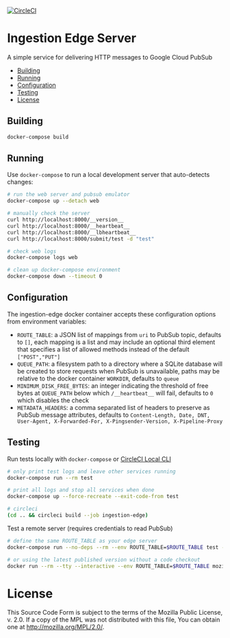 [![CircleCI](https://circleci.com/gh/mozilla/gcp-ingestion.svg?style=svg&circle-token=d98a470269580907d5c6d74d0e67612834a21be7)](https://circleci.com/gh/mozilla/gcp-ingestion)

# Ingestion Edge Server

A simple service for delivering HTTP messages to Google Cloud PubSub

<!-- START doctoc generated TOC please keep comment here to allow auto update -->
<!-- DON'T EDIT THIS SECTION, INSTEAD RE-RUN doctoc TO UPDATE -->


  - [Building](#building)
  - [Running](#running)
  - [Configuration](#configuration)
  - [Testing](#testing)
- [License](#license)

<!-- END doctoc generated TOC please keep comment here to allow auto update -->

## Building

```bash
docker-compose build
```

## Running

Use `docker-compose` to run a local development server that auto-detects changes:

```bash
# run the web server and pubsub emulator
docker-compose up --detach web

# manually check the server
curl http://localhost:8000/__version__
curl http://localhost:8000/__heartbeat__
curl http://localhost:8000/__lbheartbeat__
curl http://localhost:8000/submit/test -d "test"

# check web logs
docker-compose logs web

# clean up docker-compose environment
docker-compose down --timeout 0
```

## Configuration

The ingestion-edge docker container accepts these configuration options from
environment variables:

- `ROUTE_TABLE`: a JSON list of mappings from `uri` to PubSub topic, defaults
  to `[]`, each mapping is a list and may include an optional third element
  that specifies a list of allowed methods instead of the default
  `["POST","PUT"]`
- `QUEUE_PATH`: a filesystem path to a directory where a SQLite database will
  be created to store requests when PubSub is unavailable, paths may be
  relative to the docker container `WORKDIR`, defaults to `queue`
- `MINIMUM_DISK_FREE_BYTES`: an integer indicating the threshold of free bytes
  at `QUEUE_PATH` below which `/__heartbeat__` will fail, defaults to `0` which
  disables the check
- `METADATA_HEADERS`: a comma separated list of headers to preserve as PubSub
  message attributes, defaults to `Content-Length, Date, DNT, User-Agent,
  X-Forwarded-For, X-Pingsender-Version, X-Pipeline-Proxy`

## Testing

Run tests locally with `docker-compose` or
[CircleCI Local CLI](https://circleci.com/docs/2.0/local-cli/#installing-the-circleci-local-cli-on-macos-and-linux-distros)

```bash
# only print test logs and leave other services running
docker-compose run --rm test

# print all logs and stop all services when done
docker-compose up --force-recreate --exit-code-from test

# circleci
(cd .. && circleci build --job ingestion-edge)
```

Test a remote server (requires credentials to read PubSub)

```bash
# define the same ROUTE_TABLE as your edge server
docker-compose run --no-deps --rm --env ROUTE_TABLE=$ROUTE_TABLE test --server https://myedgeserver.example.com

# or using the latest published version without a code checkout
docker run --rm --tty --interactive --env ROUTE_TABLE=$ROUTE_TABLE mozilla/ingestion-edge:latest py.test --server https://myedgeserver.example.com
```

# License

This Source Code Form is subject to the terms of the Mozilla Public
License, v. 2.0. If a copy of the MPL was not distributed with this
file, You can obtain one at http://mozilla.org/MPL/2.0/.
